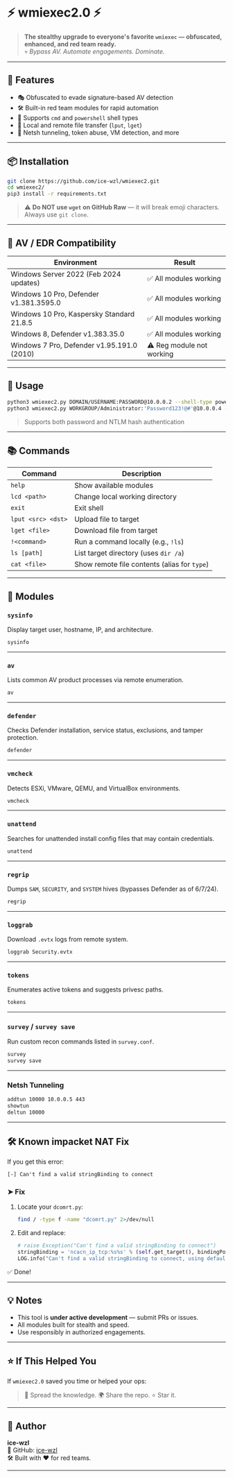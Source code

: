 # ⚡ wmiexec2.0 ⚡

> **The stealthy upgrade to everyone's favorite `wmiexec` — obfuscated, enhanced, and red team ready.**  
> 💀 *Bypass AV. Automate engagements. Dominate.*

---

## 🚀 Features

- 🎭 Obfuscated to evade signature-based AV detection
- 🛠️ Built-in red team modules for rapid automation
- 🐚 Supports `cmd` and `powershell` shell types
- 📁 Local and remote file transfer (`lput`, `lget`)
- 📡 Netsh tunneling, token abuse, VM detection, and more

---

## 📦 Installation

```bash
git clone https://github.com/ice-wzl/wmiexec2.git
cd wmiexec2/
pip3 install -r requirements.txt
```

> ⚠️ **Do NOT use `wget` on GitHub Raw** — it will break emoji characters. Always use `git clone`.

---

## 🧪 AV / EDR Compatibility

| Environment                                         | Result                     |
|-----------------------------------------------------|----------------------------|
| Windows Server 2022 (Feb 2024 updates)              | ✅ All modules working     |
| Windows 10 Pro, Defender v1.381.3595.0              | ✅ All modules working     |
| Windows 10 Pro, Kaspersky Standard 21.8.5           | ✅ All modules working     |
| Windows 8, Defender v1.383.35.0                     | ✅ All modules working     |
| Windows 7 Pro, Defender v1.95.191.0 (2010)          | ⚠️ Reg module not working |

---

## 🔧 Usage

```bash
python3 wmiexec2.py DOMAIN/USERNAME:PASSWORD@10.0.0.2 --shell-type powershell
python3 wmiexec2.py WORKGROUP/Administrator:'Password123!@#'@10.0.0.4 --shell-type cmd
```

> Supports both password and NTLM hash authentication

---

## 📚 Commands

| Command                  | Description                                           |
|--------------------------|-------------------------------------------------------|
| `help`                   | Show available modules                                |
| `lcd <path>`             | Change local working directory                        |
| `exit`                   | Exit shell                                            |
| `lput <src> <dst>`       | Upload file to target                                |
| `lget <file>`            | Download file from target                            |
| `!<command>`             | Run a command locally (e.g., `!ls`)                   |
| `ls [path]`              | List target directory (uses `dir /a`)                 |
| `cat <file>`             | Show remote file contents (alias for `type`)          |

---

## 🧠 Modules

### `sysinfo`
Display target user, hostname, IP, and architecture.

```bash
sysinfo
```

---

### `av`
Lists common AV product processes via remote enumeration.

```bash
av
```

---

### `defender`
Checks Defender installation, service status, exclusions, and tamper protection.

```bash
defender
```

---

### `vmcheck`
Detects ESXi, VMware, QEMU, and VirtualBox environments.

```bash
vmcheck
```

---

### `unattend`
Searches for unattended install config files that may contain credentials.

```bash
unattend
```

---

### `regrip`
Dumps `SAM`, `SECURITY`, and `SYSTEM` hives (bypasses Defender as of 6/7/24).

```bash
regrip
```

---

### `loggrab`
Download `.evtx` logs from remote system.

```bash
loggrab Security.evtx
```

---

### `tokens`
Enumerates active tokens and suggests privesc paths.

```bash
tokens
```

---

### `survey` / `survey save`
Run custom recon commands listed in `survey.conf`.

```bash
survey
survey save
```

---

### Netsh Tunneling

```bash
addtun 10000 10.0.0.5 443
showtun
deltun 10000
```

---

## 🛠 Known impacket NAT Fix

If you get this error:

```
[-] Can't find a valid stringBinding to connect
```

### ➤ Fix

1. Locate your `dcomrt.py`:
   ```bash
   find / -type f -name "dcomrt.py" 2>/dev/null
   ```

2. Edit and replace:
   ```python
   # raise Exception("Can't find a valid stringBinding to connect")
   stringBinding = 'ncacn_ip_tcp:%s%s' % (self.get_target(), bindingPort)
   LOG.info("Can't find a valid stringBinding to connect, using default!")
   ```

✅ Done!

---

## 💡 Notes

- This tool is **under active development** — submit PRs or issues.
- All modules built for stealth and speed.
- Use responsibly in authorized engagements.

---

## ⭐ If This Helped You

If `wmiexec2.0` saved you time or helped your ops:
> 🧠 Spread the knowledge. 🌍 Share the repo. ⭐ Star it.

---

## 👻 Author

**ice-wzl**  
🐙 GitHub: [ice-wzl](https://github.com/ice-wzl)  
🛠️ Built with ❤️ for red teams.

---
